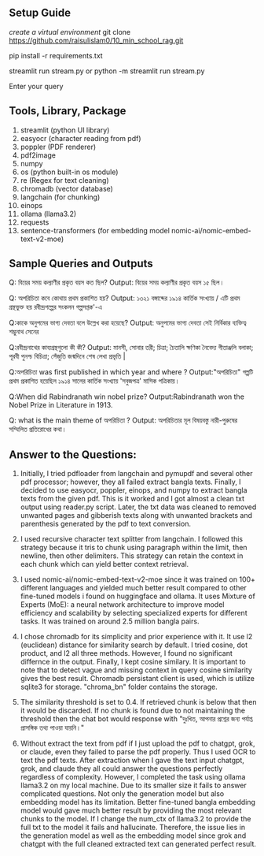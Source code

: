 ## Setup Guide
*create a virtual environment*
git clone https://github.com/raisulislam0/10_min_school_rag.git

pip install -r requirements.txt

streamlit run stream.py
or
python -m streamlit run stream.py

Enter your query

## Tools, Library, Package

1. streamlit (python UI library)
2. easyocr (character reading from pdf)
3. poppler (PDF renderer)
4. pdf2image
5. numpy
6. os (python built-in os module)
7. re (Regex for text cleaning)
8. chromadb (vector database)
9. langchain (for chunking)
10. einops
11. ollama (llama3.2)
12. requests
13. sentence-transformers (for embedding model nomic-ai/nomic-embed-text-v2-moe)

## Sample Queries and Outputs

Q: বিয়ের সময় কল্যাণীর প্রকৃত বয়স কত ছিল?
Output: বিয়ের সময় কল্যাণীর প্রকৃত বয়স ১৫ ছিল।

Q: অপরিচিতা কবে কোথায় প্রথম প্রকাশিত হয়?
Output: ১৩২১ বঙ্গাব্দের ১৯১৪ কার্তিক সংখ্যায় / এটি প্রথম গ্রন্থভুক্ত হয় রবীন্দ্রগল্পের সংকলন গল্পসপ্তক'-এ

Q:কাকে অনুপমের ভাগ্য দেবতা বলে উল্লেখ করা হয়েছে?
Output: অনুপমের ভাগ্য দেবতা সেই নির্বিকার ব্যক্তিত্ব শম্ভুনাথ সেনের

Q:রবীন্দ্রনাথের কাব্যগ্রন্থগুলো কী কী?
Output: মানসী, সোনার তরী; চিত্রা; চৈতালি ক্ষণিকা নৈবেদ্য গীতাঞ্জলি বলাকা; পূরবী পুনশ্চ বিচিত্রা; সেঁজুতি জন্মদিনে শেষ লেখা প্রভৃতি |

Q:অপরিচিতা was first published in which year and where ?
Output:"অপরিচিতা" গল্পটি প্রথম প্রকাশিত হয়েছিল ১৯১৪ সালের কার্তিক সংখ্যায় 'সবুজপত্র' মাসিক পত্রিকায়।

Q:When did Rabindranath win nobel prize?
Output:Rabindranath won the Nobel Prize in Literature in 1913.

Q:  what is the main theme of অপরিচিতা ?
Output: অপরিচিতার মূল বিষয়বস্তু নারী-পুরুষের সম্মিলিত প্রতিরোধের কথা।

## Answer to the Questions:

  1. Initially, I tried pdfloader from langchain and pymupdf and several other pdf processor; however, they all failed extract bangla texts. Finally, I decided to use easyocr, poppler, einops, and numpy to extract bangla texts from the given pdf. This is it worked and I got almost a clean txt output using reader.py script. Later, the txt data was cleaned to removed unwanted pages and gibberish texts along with unwanted brackets and parenthesis generated by the pdf to text conversion.

  2. I used recursive character text splitter from langchain. I followed this strategy because it tris to chunk using paragraph within the limit, then newline, then other delimiters. This strategy can retain the context in each chunk which can yield better context retrieval.

  3. I used nomic-ai/nomic-embed-text-v2-moe since it was trained on 100+ different languages and yielded much better result compared to other fine-tuned models i found on huggingface and ollama. It uses Mixture of Experts (MoE): a neural network architecture to improve model efficiency and scalability by selecting specialized experts for different tasks. It was trained on around 2.5 million bangla pairs.

  4. I chose chromadb for its simplicity and prior experience with it. It use l2 (euclidean) distance for similarity search by default. I tried cosine, dot product, and l2 all three methods. However, I found no significant differnce in the output. Finally, I kept cosine similary. It is important to note that to detect vague and missing context in query cosine similarity gives the best result. Chromadb persistant client is used, which is utilize sqlite3 for storage. "chroma_bn" folder contains the storage.

  5.  The similarity threshold is set to 0.4. If retrieved chunk is below that then it would be discarded. If no chunk is found due to not maintaining the threshold then the chat bot would response with "দুঃখিত, আপনার প্রশ্নের জন্য পর্যাপ্ত প্রাসঙ্গিক তথ্য পাওয়া যায়নি।"

  6.  Without extract the text from pdf if I just upload the pdf to chatgpt, grok, or claude, even they failed to parse the pdf properly. Thus I used OCR to text the pdf texts. After extraction when I gave the text input chatgpt, grok, and claude they all could answer the questions perfectly regardless of complexity. However, I completed the task using ollama llama3.2 on my local machine. Due to its smaller size it fails to answer complicated questions. Not only the generation model but also embedding model has its limitation. Better fine-tuned bangla embedding model would gave much better result by providing the most relevant chunks to the model. If I change the num_ctx of llama3.2 to provide the full txt to the model it fails and hallucinate. Therefore, the issue lies in the generation model as well as the embedding model since grok and chatgpt with the full cleaned extracted text can generated perfect result.






